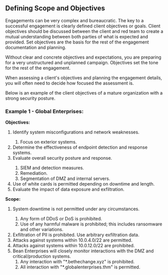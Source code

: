 ## Defining Scope and Objectives

Engagements can be very complex and bureaucratic. The key to a successful engagement is clearly defined client objectives or goals. Client objectives should be discussed between the client and red team to create a mutual understanding between both parties of what is expected and provided. Set objectives are the basis for the rest of the engagement documentation and planning.

Without clear and concrete objectives and expectations, you are preparing for a very unstructured and unplanned campaign. Objectives set the tone for the rest of the engagement.

When assessing a client's objectives and planning the engagement details, you will often need to decide how focused the assessment is.

Below is an example of the client objectives of a mature organization with a strong security posture.

### Example 1 - Global Enterprises:

<b>Objectives:</b>

<ol>
  <li>Identify system misconfigurations and network weaknesses.</li>
    <ol>
      <li>Focus on exterior systems.</li>
    </ol>
  <li>Determine the effectiveness of endpoint detection and response systems.</li>
  <li>Evaluate overall security posture and response. </li>
      <ol>
      <li>SIEM and detection measures.</li>
      <li>Remediation.</li>
      <li>Segmentation of DMZ and internal servers.</li>
    </ol>
    <li>Use of white cards is permitted depending on downtime and length.</li>
     <li>Evaluate the impact of data exposure and exfiltration.</li>
</ol>

<b>Scope:</b>

<ol>
  <li>System downtime is not permitted under any circumstances.</li>
    <ol>
      <li>Any form of DDoS or DoS is prohibited.</li>
      <li>Use of any harmful malware is prohibited; this includes ransomware and other variations.</li>
    </ol>
  <li>Exfiltration of PII is prohibited. Use arbitrary exfiltration data.</li>
  <li>Attacks against systems within 10.0.4.0/22 are permitted.</li>
  <li>Attacks against systems within 10.0.12.0/22 are prohibited.</li>
  <li>Bean Enterprises will closely monitor interactions with the DMZ and critical/production systems. 
    <ol>
    <li>Any interaction with "*.bethechange.xyz" is prohibited.</li>
      <li>All interaction with "*.globalenterprises.thm" is permitted.</li>
  </ol>
  </li>
</ol>
